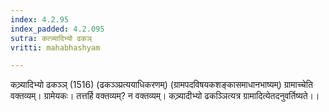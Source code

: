 ```yaml
---
index: 4.2.95
index_padded: 4.2.095
sutra: कत्त्र्यादिभ्यो ढकञ्
vritti: mahabhashyam

---
```

 कत्र्र्यादिभ्यो ढकञ्ञ् (1516) (ढकञ्ञ्प्रत्ययाधिकरणम्) (ग्रामपदविषयकशङ्कासमाधानभाष्यम्) ग्रामाच्चेति वक्तव्यम्। ग्रामेयकः। तत्तर्हि वक्तव्यम्? न वक्तव्यम्। कत्र्र्यादीभ्यो ढकञ्ञित्यत्र ग्रामादित्येतदनुवर्तिष्यते।। 